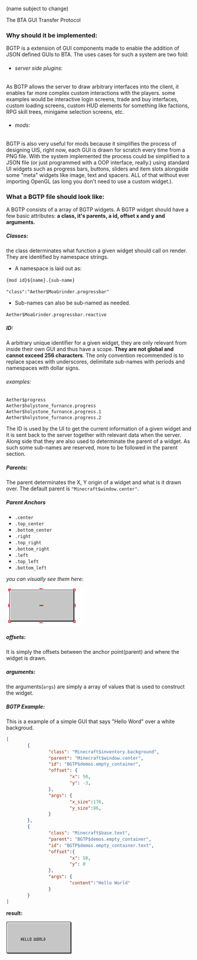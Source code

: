 (name subject to change)

The BTA GUI Transfer Protocol

### Why should it be implemented:

BGTP is a extension of GUI components made to enable the addition of JSON defined GUIs to BTA. The uses cases for such a system are two fold:

- ###### server side plugins:
As BGTP allows the server to draw arbitrary interfaces into the client, it enables far more complex custom interactions with the players. some examples would be interactive login screens, trade and buy interfaces, custom loading screens, custom HUD elements for something like factions, RPG skill trees, minigame selection screens, etc.

- ###### mods:
BGTP is also very useful for mods because it simplifies the process of designing UIS, right now, each GUI is drawn for scratch every time from a PNG file. With the system implemented the process could be simplified to a JSON file (or just programmed with a OOP interface, really.) using standard UI widgets such as progress bars, buttons, sliders and item slots alongside some "meta" widgets like image, text and spacers. ALL of that without ever importing OpenGL (as long you don't need to use a custom widget.).

### What a BGTP file should look like:

A BGTP consists of a array of BGTP widgets. A BGTP widget should have a few basic attributes: **a class, it's parents, a id, offset x and y and arguments.**

##### Classes:

the class determinates what function a given widget should call on render. They are identified by namespace strings.

* A namespace is laid out as:

`{mod id}${name}.{sub-name}`

`"class":"Aether$MoaGrinder.progressbar"`

* Sub-names can also be sub-named as needed.

`Aether$MoaGrinder.progressbar.reactive`

##### ID:

A arbitrary unique identifier for a given widget, they are only relevant from inside their own GUI and thus have a scope. **They are not global and cannot exceed 256 characters**. The only convention recommended is to replace spaces with underscores, delimitate sub-names with periods and namespaces with dollar signs.

###### examples:
```
Aether$progress
Aether$holystone_furnance.progress
Aether$holystone_furnance.progress.1
Aether$holystone_furnance.progress.2
```

The ID is used by the UI to get the current information of a given widget and it is sent back to the server together with relevant data when the server. Along side that they are also used to determinate the parent of a widget. As such some sub-names are reserved, more to be followed in the parent section.

##### Parents:

The parent determinates the X, Y origin of a widget and what is it drawn over. The default parent is `"Minecraft$window.center"`.

##### Parent Anchors

- `.center`
- `.top_center`
- `.bottom_center`
- `.right`
- `.top_right`
- `.bottom_right`
- `.left`
- `.top_left`
- `.bottom_left`

*you can visually see them here:*

![Pasted image 20240719221813.png](BGTP-media/6549b38866554bcfca908798f74b64b7653cbfc8.png "wikilink")

##### offsets:

It is simply the offsets between the anchor point(parent) and where the widget is drawn.

##### arguments:

the arguments(`args`) are simply a array of values that is used to construct the widget.

##### BGTP Example:

This is a example of a simple GUI that says "Hello Word" over a white backgroud.

```json
[
        {
                "class": "Minecraft$inventory.background",
                "parent": "Minecraft$window.center",
                "id": "BGTP$demos.empty_container",
                "offset": {
                        "x": 50,
                        "y": -3,
                },
                "args": {
                        "x_size":176,
                        "y_size":86,
                }
        },
        {
                "class": "Minecraft$base.text",
                "parent": "BGTP$demos.empty_container",
                "id": "BGTP$demos.empty_container.text",
                "offset":{
                        "x": 50,
                        "y": 0
                },
                "args": {
                        "content":"Hello World"
                }
        }
]
```

**result:**

![Pasted image 20240719222605.png](BGTP-media/8a3b3552c7e0f38afa36f3bd6cae7b4469dfe2f8.png "wikilink")
